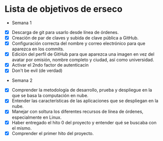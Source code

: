Lista de objetivos de erseco
============================

- Semana 1

 - [x] Descarga de git para usarlo desde línea de órdenes.
 - [x] Creación de par de claves y subida de clave pública a GitHub.
 - [x] Configuración correcta del nombre y correo electrónico para que aparezca en los commits.
 - [x] Edición del perfil de GitHub para que aparezca una imagen en vez del avatar por omisión, nombre completo y ciudad, así  como universidad.
 - [x] Activar el 2ndo factor de autenticacin
 - [x] Don't be evil (de verdad)

- Semana 2

 - [x] Comprender la metodología de desarrollo, prueba y despliegue en la que se basa la computación en nube.
 - [x] Entender las características de las aplicaciones que se despliegan en la nube.
 - [x] Manejar con soltura los diferentes recursos de línea de órdenes, especialmente en Linux.
 - [x] Haber entregado el hito 0 del proyecto y entender qué se buscaba con el mismo.
 - [x] Comprender el primer hito del proyecto.
